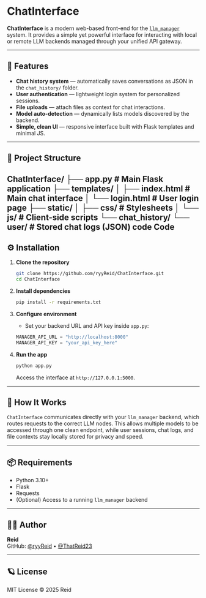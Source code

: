# ChatInterface

**ChatInterface** is a modern web-based front-end for the [`llm_manager`](https://github.com/ryyReid/llm_manager) system.
It provides a simple yet powerful interface for interacting with local or remote LLM backends managed through your unified API gateway.

---

## 🚀 Features

*   **Chat history system** — automatically saves conversations as JSON in the `chat_history/` folder.
*   **User authentication** — lightweight login system for personalized sessions.
*   **File uploads** — attach files as context for chat interactions.
*   **Model auto-detection** — dynamically lists models discovered by the backend.
*   **Simple, clean UI** — responsive interface built with Flask templates and minimal JS.

---

## 🧩 Project Structure
  **ChatInterface**/
  **├── app.py** # Main Flask application
├── **templates**/
│ ├── **index.html** # Main chat interface
│ └── **login.html** # User login page
├── **static**/
│ ├── **css**/ # Stylesheets
│ └── **js**/ # Client-side scripts
└── **chat_history**/
└── **user**/ # Stored chat logs (JSON)
code
Code
------------

## ⚙️ Installation

1.  **Clone the repository**

    ```bash
    git clone https://github.com/ryyReid/ChatInterface.git
    cd ChatInterface
    ```

2.  **Install dependencies**

    ```bash
    pip install -r requirements.txt
    ```

3.  **Configure environment**

    *   Set your backend URL and API key inside `app.py`:

    ```python
    MANAGER_API_URL = "http://localhost:8000"
    MANAGER_API_KEY = "your_api_key_here"
    ```

4.  **Run the app**

    ```bash
    python app.py
    ```

    Access the interface at `http://127.0.0.1:5000`.

---

## 🧠 How It Works

`ChatInterface` communicates directly with your `llm_manager` backend, which routes requests to the correct LLM nodes.
This allows multiple models to be accessed through one clean endpoint, while user sessions, chat logs, and file contexts stay locally stored for privacy and speed.

---

## 📦 Requirements

*   Python 3.10+
*   Flask
*   Requests
*   (Optional) Access to a running `llm_manager` backend

---

## 🧑‍💻 Author

**Reid**  
GitHub: [@ryyReid](https://github.com/ryyReid) • [@ThatReid23](https://github.com/ThatReid23)

---

## 🪐 License

MIT License © 2025 Reid

